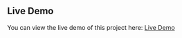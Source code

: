 ## Live Demo

 
You can view the live demo of this project here: [Live Demo](https://food-menu1.vercel.app/)
